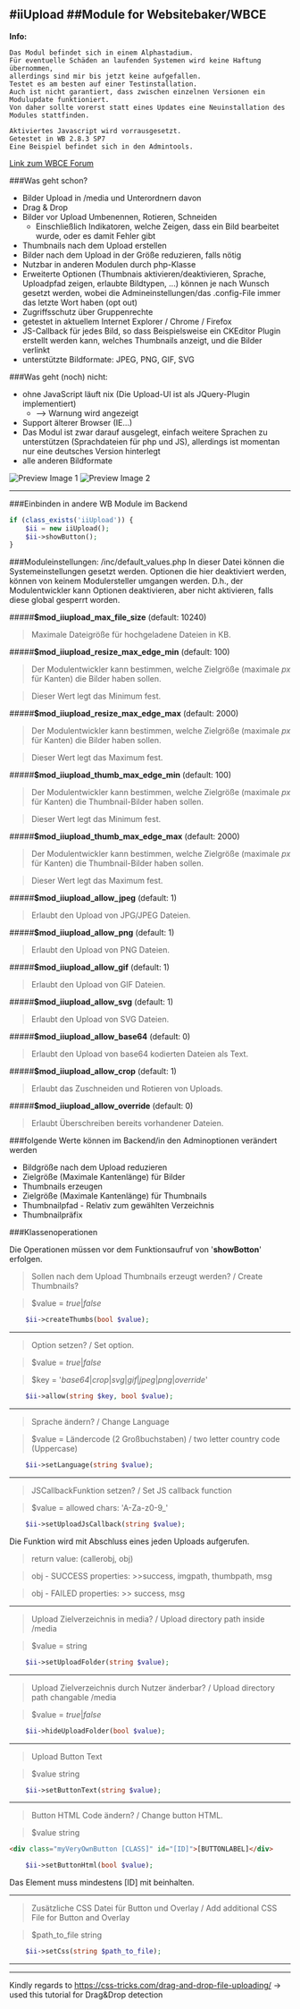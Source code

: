#**iiUpload**
##Module for Websitebaker/WBCE
---

**Info:** 
```
Das Modul befindet sich in einem Alphastadium. 
Für eventuelle Schäden an laufenden Systemen wird keine Haftung übernommen, 
allerdings sind mir bis jetzt keine aufgefallen.
Testet es am besten auf einer Testinstallation.
Auch ist nicht garantiert, dass zwischen einzelnen Versionen ein Modulupdate funktioniert. 
Von daher sollte vorerst statt eines Updates eine Neuinstallation des Modules stattfinden.

Aktiviertes Javascript wird vorrausgesetzt.
Getestet in WB 2.8.3 SP7
Eine Beispiel befindet sich in den Admintools.
```
[Link zum WBCE Forum](https://forum.wbce.org/viewtopic.php?pid=7934)


###Was geht schon?
* Bilder Upload in /media und Unterordnern davon
* Drag & Drop
* Bilder vor Upload Umbenennen, Rotieren, Schneiden
	* Einschließlich Indikatoren, welche Zeigen, dass ein Bild bearbeitet wurde, oder es damit Fehler gibt
* Thumbnails nach dem Upload erstellen
* Bilder nach dem Upload in der Größe reduzieren, falls nötig
* Nutzbar in anderen Modulen durch php-Klasse
* Erweiterte Optionen (Thumbnais aktivieren/deaktivieren, Sprache, Uploadpfad zeigen, erlaubte Bildtypen, ...) können je nach Wunsch gesetzt werden, wobei die Admineinstellungen/das .config-File immer das letzte Wort haben (opt out)
* Zugriffsschutz über Gruppenrechte
* getestet in aktuellem Internet Explorer / Chrome / Firefox
* JS-Callback für jedes Bild, so dass Beispielsweise ein CKEditor Plugin erstellt werden kann, welches Thumbnails anzeigt, und die Bilder verlinkt
* unterstützte Bildformate: JPEG, PNG, GIF, SVG

###Was geht (noch) nicht:
* ohne JavaScript läuft nix (Die Upload-UI ist als JQuery-Plugin implementiert)
	* --> Warnung wird angezeigt
* Support älterer Browser (IE...)
* Das Modul ist zwar darauf ausgelegt, einfach weitere Sprachen zu unterstützen (Sprachdateien für php und JS), allerdings ist momentan nur eine deutsches Version hinterlegt
* alle anderen Bildformate

![Preview Image 1](https://raw.githubusercontent.com/Cherrg/iiUpload/master/images/iipuload_preview1.jpg "Preview Image 1")
![Preview Image 2](https://raw.githubusercontent.com/Cherrg/iiUpload/master/images/iipuload_preview2.jpg "Preview Image 2")

---
###Einbinden in andere WB Module im Backend

```php
if (class_exists('iiUpload')) {
	$ii = new iiUpload();
	$ii->showButton();
}
```
###Moduleinstellungen: /inc/default_values.php
In dieser Datei können die Systemeinstellungen gesetzt werden.
Optionen die hier deaktiviert werden, können von keinem Modulersteller umgangen werden.
D.h., der Modulentwickler kann Optionen deaktivieren, aber nicht aktivieren, falls diese global gesperrt worden.

#####**$mod_iiupload_max_file_size** (default: 10240)

> Maximale Dateigröße für hochgeladene Dateien in KB.

#####**$mod_iiupload_resize_max_edge_min** (default: 100)

> Der Modulentwickler kann bestimmen, welche Zielgröße (maximale *px* für Kanten) die Bilder haben sollen. 

> Dieser Wert legt das Minimum fest.

#####**$mod_iiupload_resize_max_edge_max** (default: 2000)

> Der Modulentwickler kann bestimmen, welche Zielgröße (maximale *px* für Kanten) die Bilder haben sollen. 

> Dieser Wert legt das Maximum fest.

#####**$mod_iiupload_thumb_max_edge_min** (default: 100)

> Der Modulentwickler kann bestimmen, welche Zielgröße (maximale *px* für Kanten) die Thumbnail-Bilder haben sollen. 

> Dieser Wert legt das Minimum fest.

#####**$mod_iiupload_thumb_max_edge_max** (default: 2000)

> Der Modulentwickler kann bestimmen, welche Zielgröße (maximale *px* für Kanten) die Thumbnail-Bilder haben sollen. 

> Dieser Wert legt das Maximum fest.

#####**$mod_iiupload_allow_jpeg** (default: 1)

> Erlaubt den Upload von JPG/JPEG Dateien.

#####**$mod_iiupload_allow_png** (default: 1)

> Erlaubt den Upload von PNG Dateien.

#####**$mod_iiupload_allow_gif** (default: 1)

> Erlaubt den Upload von GIF Dateien.

#####**$mod_iiupload_allow_svg** (default: 1)

> Erlaubt den Upload von SVG Dateien.

#####**$mod_iiupload_allow_base64** (default: 0)

> Erlaubt den Upload von base64 kodierten Dateien als Text.

#####**$mod_iiupload_allow_crop** (default: 1)

> Erlaubt das Zuschneiden und Rotieren von Uploads.

#####**$mod_iiupload_allow_override** (default: 0)

> Erlaubt Überschreiben bereits vorhandener Dateien.

###folgende Werte können im Backend/in den Adminoptionen  verändert werden

* Bildgröße nach dem Upload reduzieren
* Zielgröße (Maximale Kantenlänge) für Bilder
* Thumbnails erzeugen
* Zielgröße (Maximale Kantenlänge) für Thumbnails
* Thumbnailpfad - Relativ zum gewählten Verzeichnis
* Thumbnailpräfix

###Klassenoperationen

Die Operationen müssen vor dem Funktionsaufruf von '**showBotton**' erfolgen.

> Sollen nach dem Upload Thumbnails erzeugt werden? / Create Thumbnails?

> $value = *true*|*false*

```php
	$ii->createThumbs(bool $value);
```
---
> Option setzen? / Set option.

> $value = *true*|*false*

> $key = '*base64*|*crop*|*svg*|*gif*|*jpeg*|*png*|*override*'

```php
	$ii->allow(string $key, bool $value);
```

---
> Sprache ändern? / Change Language

> $value = Ländercode (2 Großbuchstaben) / two letter country code (Uppercase)

```php
	$ii->setLanguage(string $value);
```

---
> JSCallbackFunktion setzen? / Set JS callback function

> $value =  allowed chars: 'A-Za-z0-9_'

```php
	$ii->setUploadJsCallback(string $value);
```

Die Funktion wird mit Abschluss eines jeden Uploads aufgerufen.
> return value: (callerobj, obj)

> obj - SUCCESS properties:
	>>success, imgpath, thumbpath, msg
	
> obj - FAILED properties:
	>> success, msg

---
> Upload Zielverzeichnis in media? / Upload directory path inside /media

> $value = string

```php
	$ii->setUploadFolder(string $value);
```

---
> Upload Zielverzeichnis durch Nutzer änderbar? / Upload directory path changable /media

> $value = *true*|*false*

```php
	$ii->hideUploadFolder(bool $value);
```
---
> Upload  Button Text

> $value string

```php
	$ii->setButtonText(string $value);
```
---
> Button HTML Code ändern? / Change button HTML.

> $value string

```HTML
<div class="myVeryOwnButton [CLASS]" id="[ID]">[BUTTONLABEL]</div>
```

```php
	$ii->setButtonHtml(bool $value);
```
Das Element muss mindestens [ID] mit beinhalten.

---
> Zusätzliche CSS Datei für Button und Overlay / Add additional CSS File for Button and Overlay

> $path_to_file string

```php
	$ii->setCss(string $path_to_file);
```

---

---

Kindly regards to https://css-tricks.com/drag-and-drop-file-uploading/ -> used this tutorial for Drag&Drop detection
